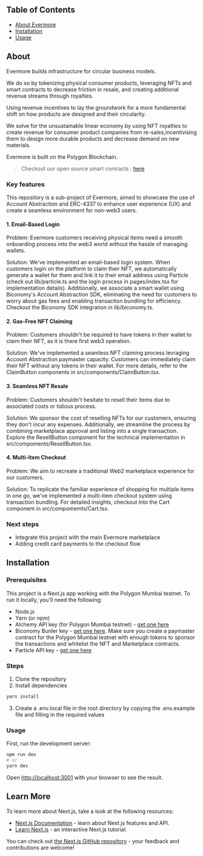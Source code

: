 ## Table of Contents

-   [About Evermore](#about)
-   [Installation](#installation)
-   [Usage](#usage)

## About
Evermore builds infrastructure for circular business models.

We do so by tokenizing physical consumer products, leveraging NFTs and smart contracts to decrease friction in resale, and creating additional revenue streams through royalties.

Using revenue incentives to lay the groundwork for a more fundamental shift on how products are designed and their circularity.

We solve for the unsustainable linear economy by using NFT royalties to create revenue for consumer product companies from re-sales,incentivising them to design more durable products and decrease demand on new materials.

Evermore is built on the Polygon Blockchain.

> Checkout our open source smart contracts : [here](https://github.com/Evermorelab/evermore-marketplace-solidity-sc)


### Key features
This repository is a sub-project of Evermore, aimed to showcase the use of Account Abstraction and ERC-4337 to enhance user experience (UX) and create a seamless environment for non-web3 users.


#### 1. Email-Based Login
Problem: Evermore customers receiving physical items need a smooth onboarding process into the web3 world without the hassle of managing wallets.

Solution: We've implemented an email-based login system. When customers login on the platform to claim their NFT, we automatically generate a wallet for them and link it to their email address using Particle (check out lib/particle.ts and the login process in pages/index.tsx for implementation details). Additionally, we associate a smart wallet using Biconomy's Account Abstraction SDK, eliminating the need for customers to worry about gas fees and enabling transaction bundling for efficiency. Checkout the Biconomy SDK integration in lib/biconomy.ts.

#### 2. Gas-Free NFT Claiming
Problem: Customers shouldn't be required to have tokens in their wallet to claim their NFT, as it is there first web3 operation.

Solution: We've implemented a seamless NFT claiming process levraging Account Abstraction paymaster capacity. Customers can immediately claim their NFT without any tokens in their wallet. For more details, refer to the ClaimButton components in src/components/ClaimButton.tsx.

#### 3. Seamless NFT Resale
Problem: Customers shouldn't hesitate to resell their items due to associated costs or tidious process.

Solution: We sponsor the cost of reselling NFTs for our customers, ensuring they don't incur any expenses. Additionally, we streamline the process by combining marketplace approval and listing into a single transaction. Explore the ResellButton component for the technical implementation in src/compoments/ResellButton.tsx.

#### 4. Multi-Item Checkout
Problem: We aim to recreate a traditional Web2 marketplace experience for our customers.

Solution: To replicate the familiar experience of shopping for multiple items in one go, we've implemented a multi-item checkout system using transaction bundling. For detailed insights, checkout into the Cart component in src/compomemts/Cart.tsx.


### Next steps
- Integrate this project with the main Evermore marketplace
- Adding credit card payments to the checkout flow

## Installation

### Prerequisites

This project is a Next.js app working with the Polygon Mumbai testnet. To run it locally, you'll need the following:
- Node.js
- Yarn (or npm)
- Alchemy API key (for Polygon Mumbai testnet) - [get one here](https://dashboard.alchemyapi.com/)
- Biconomy Bunler key - [get one here](https://dashboard.biconomy.io/). Make sure you create a paymaster contract for the Polygon Mumbai testnet with enough tokens to sponsor the transactions and whitelist the NFT and Marketplace contracts.
- Particle API key - [get one here](https://dashboard.particle.io/login)

### Steps
1. Clone the repository
2. Install dependencies
```bash
yarn install
```
3. Create a .env.local file in the root directory by copying the .env.example file and filling in the required values

### Usage

First, run the development server:

```bash
npm run dev
# or
yarn dev
```

Open [http://localhost:3001](http://localhost:3001) with your browser to see the result.

## Learn More

To learn more about Next.js, take a look at the following resources:

- [Next.js Documentation](https://nextjs.org/docs) - learn about Next.js features and API.
- [Learn Next.js](https://nextjs.org/learn) - an interactive Next.js tutorial.

You can check out [the Next.js GitHub repository](https://github.com/vercel/next.js/) - your feedback and contributions are welcome!

